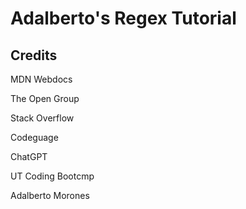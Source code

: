 # Adalberto's Regex Tutorial

## Credits

MDN Webdocs

The Open Group

Stack Overflow

Codeguage

ChatGPT

UT Coding Bootcmp

Adalberto Morones